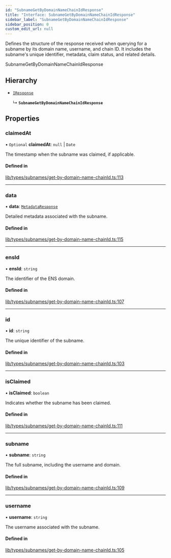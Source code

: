 ```yaml
---
id: "SubnameGetByDomainNameChainIdResponse"
title: "Interface: SubnameGetByDomainNameChainIdResponse"
sidebar_label: "SubnameGetByDomainNameChainIdResponse"
sidebar_position: 0
custom_edit_url: null
---
```


Defines the structure of the response received when querying for a subname by its domain name, username, and chain ID.
It includes the subname's unique identifier, metadata, claim status, and related details.

 SubnameGetByDomainNameChainIdResponse

## Hierarchy

- [`IResponse`](IResponse.md)

  ↳ **`SubnameGetByDomainNameChainIdResponse`**

## Properties

### claimedAt

• `Optional` **claimedAt**: ``null`` \| `Date`

The timestamp when the subname was claimed, if applicable.

#### Defined in

[lib/types/subnames/get-by-domain-name-chainId.ts:113](https://github.com/JustaName-id/JustaName-sdk/blob/1dd4ff6/packages/@justaname.id/sdk/src/lib/types/subnames/get-by-domain-name-chainId.ts#L113)

___

### data

• **data**: [`MetadataResponse`](MetadataResponse.md)

Detailed metadata associated with the subname.

#### Defined in

[lib/types/subnames/get-by-domain-name-chainId.ts:115](https://github.com/JustaName-id/JustaName-sdk/blob/1dd4ff6/packages/@justaname.id/sdk/src/lib/types/subnames/get-by-domain-name-chainId.ts#L115)

___

### ensId

• **ensId**: `string`

The identifier of the ENS domain.

#### Defined in

[lib/types/subnames/get-by-domain-name-chainId.ts:107](https://github.com/JustaName-id/JustaName-sdk/blob/1dd4ff6/packages/@justaname.id/sdk/src/lib/types/subnames/get-by-domain-name-chainId.ts#L107)

___

### id

• **id**: `string`

The unique identifier of the subname.

#### Defined in

[lib/types/subnames/get-by-domain-name-chainId.ts:103](https://github.com/JustaName-id/JustaName-sdk/blob/1dd4ff6/packages/@justaname.id/sdk/src/lib/types/subnames/get-by-domain-name-chainId.ts#L103)

___

### isClaimed

• **isClaimed**: `boolean`

Indicates whether the subname has been claimed.

#### Defined in

[lib/types/subnames/get-by-domain-name-chainId.ts:111](https://github.com/JustaName-id/JustaName-sdk/blob/1dd4ff6/packages/@justaname.id/sdk/src/lib/types/subnames/get-by-domain-name-chainId.ts#L111)

___

### subname

• **subname**: `string`

The full subname, including the username and domain.

#### Defined in

[lib/types/subnames/get-by-domain-name-chainId.ts:109](https://github.com/JustaName-id/JustaName-sdk/blob/1dd4ff6/packages/@justaname.id/sdk/src/lib/types/subnames/get-by-domain-name-chainId.ts#L109)

___

### username

• **username**: `string`

The username associated with the subname.

#### Defined in

[lib/types/subnames/get-by-domain-name-chainId.ts:105](https://github.com/JustaName-id/JustaName-sdk/blob/1dd4ff6/packages/@justaname.id/sdk/src/lib/types/subnames/get-by-domain-name-chainId.ts#L105)
